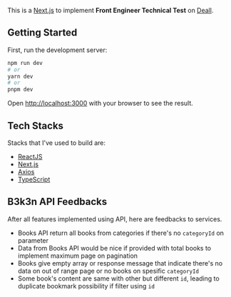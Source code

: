 This is a [Next.js](https://nextjs.org/) to implement **Front Engineer Technical Test** on [Deall](https://usedeall.com/).

## Getting Started

First, run the development server:

```bash
npm run dev
# or
yarn dev
# or
pnpm dev
```

Open [http://localhost:3000](http://localhost:3000) with your browser to see the result.

## Tech Stacks

Stacks that I've used to build are:

- [ReactJS](https://reactjs.org/) 
- [Next.js](https://nextjs.org/) 
- [Axios](https://axios-http.com/) 
- [TypeScript](https://www.typescriptlang.org/) 

## B3k3n API Feedbacks
After all features implemented using API, here are feedbacks to services. 
- Books API return all books from categories if there's no `categoryId` on parameter
- Data from Books API would be nice if provided with total books to implement maximum page on pagination
- Books give empty array or response message that indicate there's no data on out of range page or no books on spesific `categoryId`
- Some book's content are same with other but different `id`, leading to duplicate bookmark possibility if filter using `id`


